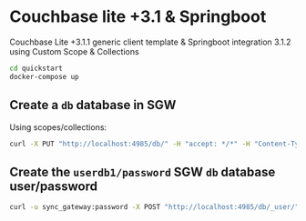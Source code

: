 # Couchbase lite +3.1 & Springboot
Couchbase Lite +3.1.1 generic client template &amp; Springboot integration 3.1.2 using Custom Scope &amp; Collections

```cmd
cd quickstart
docker-compose up
```

## Create a `db` database in SGW  

Using scopes/collections: 

```cmd
curl -X PUT "http://localhost:4985/db/" -H "accept: */*" -H "Content-Type: application/json" -d "{ \"name\": \"db\", \"bucket\": \"mobile\", \"scopes\": { \"custom\": { \"collections\": { \"typeA\": { \"sync\": \"function(doc, oldDoc, meta) { if(doc.channels) { channel(doc.destination); }else{ throw({forbidden: \\\"document'\\\"+doc._id+\\\"'doesn't contain channels field to sync\\\"}); } }\" }, \"typeB\": { \"sync\": \"function(doc, oldDoc, meta) { if(doc.channels) { channel(doc.destination); }else{ throw({forbidden: \\\"document'\\\"+doc._id+\\\"'doesn't contain channels field to sync\\\"}); } }\" } } } }, \"revs_limit\": 20, \"allow_conflicts\": false, \"num_index_replicas\": 0}"
```

## Create the `userdb1/password` SGW `db` database user/password

```cmd
curl -u sync_gateway:password -X POST "http://localhost:4985/db/_user/" -H "accept: */*" -H "Content-Type: application/json" -d "{\"name\":\"userdb1\",\"password\":\"password\",\"collection_access\":{\"custom\":{\"typeA\":{\"admin_channels\":[\"blue\"]},\"typeB\":{\"admin_channels\":[\"blue\"]}}},\"email\":\"userdb1@company.com\"}"
```
